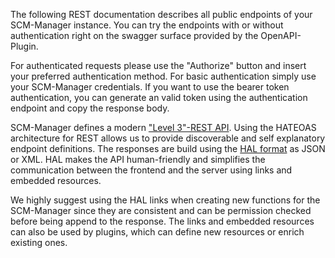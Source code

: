 The following REST documentation describes all public endpoints of your SCM-Manager instance. 
You can try the endpoints with or without authentication right on the swagger surface provided by the OpenAPI-Plugin.

For authenticated requests please use the "Authorize" button and insert your preferred authentication method. 
For basic authentication simply use your SCM-Manager credentials. If you want to use the bearer token authentication, you can generate an 
valid token using the authentication endpoint and copy the response body.

SCM-Manager defines a modern ["Level 3"-REST API](https://martinfowler.com/articles/richardsonMaturityModel.html). 
Using the HATEOAS architecture for REST allows us to provide discoverable and self explanatory endpoint definitions. 
The responses are build using the [HAL format](http://stateless.co/hal_specification.html) as JSON or XML. 
HAL makes the API human-friendly and simplifies the communication between the frontend and the server using links and embedded resources.

We highly suggest using the HAL links when creating new functions for the SCM-Manager since they are consistent and can be
permission checked before being append to the response. The links and embedded resources can also be used by plugins, which can
define new resources or enrich existing ones.
